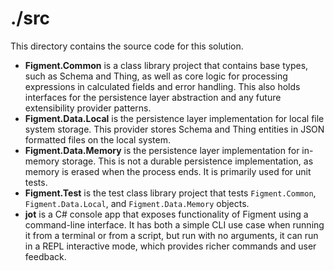 # ./src

This directory contains the source code for this solution.

* **Figment.Common** is a class library project that contains base types, such as Schema and Thing, as well as core logic for processing expressions in calculated fields and error handling.  This also holds interfaces for the persistence layer abstraction and any future extensibility provider patterns.
* **Figment.Data.Local** is the persistence layer implementation for local file system storage.  This provider stores Schema and Thing entities in JSON formatted files on the local system.
* **Figment.Data.Memory** is the persistence layer implementation for in-memory storage.  This is not a durable persistence implementation, as memory is erased when the process ends.  It is primarily used for unit tests.
* **Figment.Test** is the test class library project that tests `Figment.Common`, `Figment.Data.Local`, and `Figment.Data.Memory` objects.
* **jot** is a C# console app that exposes functionality of Figment using a command-line interface.  It has both a simple CLI use case when running it from a terminal or from a script, but run with no arguments, it can run in a REPL interactive mode, which provides richer commands and user feedback.
